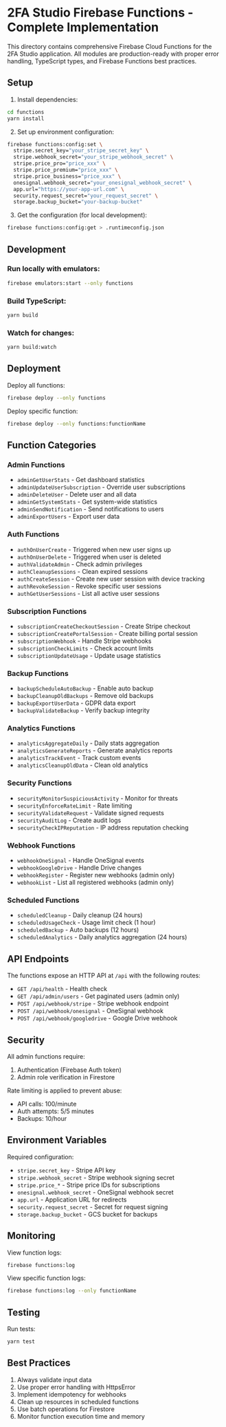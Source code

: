 # 2FA Studio Firebase Functions - Complete Implementation

This directory contains comprehensive Firebase Cloud Functions for the 2FA Studio application. All modules are production-ready with proper error handling, TypeScript types, and Firebase Functions best practices.

## Setup

1. Install dependencies:
```bash
cd functions
yarn install
```

2. Set up environment configuration:
```bash
firebase functions:config:set \
  stripe.secret_key="your_stripe_secret_key" \
  stripe.webhook_secret="your_stripe_webhook_secret" \
  stripe.price_pro="price_xxx" \
  stripe.price_premium="price_xxx" \
  stripe.price_business="price_xxx" \
  onesignal.webhook_secret="your_onesignal_webhook_secret" \
  app.url="https://your-app-url.com" \
  security.request_secret="your_request_secret" \
  storage.backup_bucket="your-backup-bucket"
```

3. Get the configuration (for local development):
```bash
firebase functions:config:get > .runtimeconfig.json
```

## Development

### Run locally with emulators:
```bash
firebase emulators:start --only functions
```

### Build TypeScript:
```bash
yarn build
```

### Watch for changes:
```bash
yarn build:watch
```

## Deployment

Deploy all functions:
```bash
firebase deploy --only functions
```

Deploy specific function:
```bash
firebase deploy --only functions:functionName
```

## Function Categories

### Admin Functions
- `adminGetUserStats` - Get dashboard statistics
- `adminUpdateUserSubscription` - Override user subscriptions
- `adminDeleteUser` - Delete user and all data
- `adminGetSystemStats` - Get system-wide statistics
- `adminSendNotification` - Send notifications to users
- `adminExportUsers` - Export user data

### Auth Functions
- `authOnUserCreate` - Triggered when new user signs up
- `authOnUserDelete` - Triggered when user is deleted
- `authValidateAdmin` - Check admin privileges
- `authCleanupSessions` - Clean expired sessions
- `authCreateSession` - Create new user session with device tracking
- `authRevokeSession` - Revoke specific user sessions
- `authGetUserSessions` - List all active user sessions

### Subscription Functions
- `subscriptionCreateCheckoutSession` - Create Stripe checkout
- `subscriptionCreatePortalSession` - Create billing portal session
- `subscriptionWebhook` - Handle Stripe webhooks
- `subscriptionCheckLimits` - Check account limits
- `subscriptionUpdateUsage` - Update usage statistics

### Backup Functions
- `backupScheduleAutoBackup` - Enable auto backup
- `backupCleanupOldBackups` - Remove old backups
- `backupExportUserData` - GDPR data export
- `backupValidateBackup` - Verify backup integrity

### Analytics Functions
- `analyticsAggregateDaily` - Daily stats aggregation
- `analyticsGenerateReports` - Generate analytics reports
- `analyticsTrackEvent` - Track custom events
- `analyticsCleanupOldData` - Clean old analytics

### Security Functions
- `securityMonitorSuspiciousActivity` - Monitor for threats
- `securityEnforceRateLimit` - Rate limiting
- `securityValidateRequest` - Validate signed requests
- `securityAuditLog` - Create audit logs
- `securityCheckIPReputation` - IP address reputation checking

### Webhook Functions
- `webhookOneSignal` - Handle OneSignal events
- `webhookGoogleDrive` - Handle Drive changes
- `webhookRegister` - Register new webhooks (admin only)
- `webhookList` - List all registered webhooks (admin only)

### Scheduled Functions
- `scheduledCleanup` - Daily cleanup (24 hours)
- `scheduledUsageCheck` - Usage limit check (1 hour)
- `scheduledBackup` - Auto backups (12 hours)
- `scheduledAnalytics` - Daily analytics aggregation (24 hours)

## API Endpoints

The functions expose an HTTP API at `/api` with the following routes:

- `GET /api/health` - Health check
- `GET /api/admin/users` - Get paginated users (admin only)
- `POST /api/webhook/stripe` - Stripe webhook endpoint
- `POST /api/webhook/onesignal` - OneSignal webhook
- `POST /api/webhook/googledrive` - Google Drive webhook

## Security

All admin functions require:
1. Authentication (Firebase Auth token)
2. Admin role verification in Firestore

Rate limiting is applied to prevent abuse:
- API calls: 100/minute
- Auth attempts: 5/5 minutes
- Backups: 10/hour

## Environment Variables

Required configuration:
- `stripe.secret_key` - Stripe API key
- `stripe.webhook_secret` - Stripe webhook signing secret
- `stripe.price_*` - Stripe price IDs for subscriptions
- `onesignal.webhook_secret` - OneSignal webhook secret
- `app.url` - Application URL for redirects
- `security.request_secret` - Secret for request signing
- `storage.backup_bucket` - GCS bucket for backups

## Monitoring

View function logs:
```bash
firebase functions:log
```

View specific function logs:
```bash
firebase functions:log --only functionName
```

## Testing

Run tests:
```bash
yarn test
```

## Best Practices

1. Always validate input data
2. Use proper error handling with HttpsError
3. Implement idempotency for webhooks
4. Clean up resources in scheduled functions
5. Use batch operations for Firestore
6. Monitor function execution time and memory